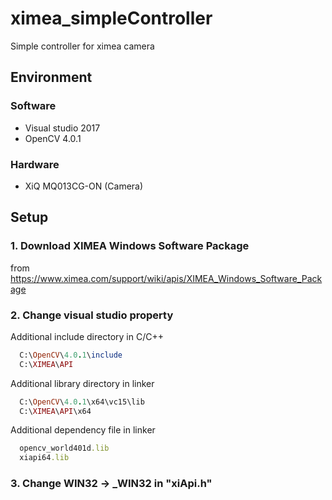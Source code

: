 # ximea_simpleController
Simple controller for ximea camera

## Environment
### Software
- Visual studio 2017
- OpenCV 4.0.1

### Hardware
- XiQ MQ013CG-ON (Camera)

## Setup
### 1. Download XIMEA Windows Software Package
from https://www.ximea.com/support/wiki/apis/XIMEA_Windows_Software_Package

### 2. Change visual studio property
Additional include directory in C/C++
```rb
  C:\OpenCV\4.0.1\include
  C:\XIMEA\API
```

Additional library directory in linker
```rb
  C:\OpenCV\4.0.1\x64\vc15\lib
  C:\XIMEA\API\x64
```

Additional dependency file in linker
```rb
  opencv_world401d.lib
  xiapi64.lib
```

### 3. Change WIN32 → _WIN32 in "xiApi.h"




